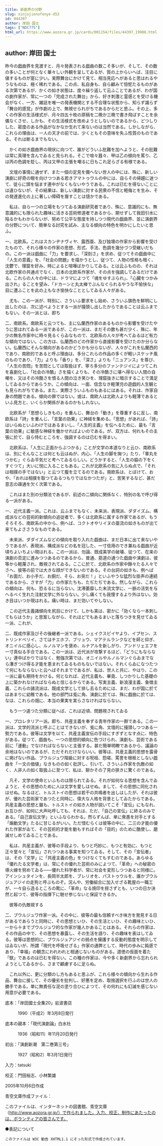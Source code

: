 ```yaml
---
title: 新劇界の分野
slug: xinjujienofenye-d53
id: 044397
author: 岸田 国士
tags: ["NDC775"]
html_url: https://www.aozora.gr.jp/cards/001154/files/44397_19908.html
---
```


## author: 岸田 国士

昨今の戯曲界を見渡すと、月々発表される戯曲の数こそ多いが、そして、その数の多いことが何となく華々しい外観を呈してゐるが、質の上からいへば、注目に値するものが寔に少い。実際舞台にかけて見て、相当見応へがあると思はれるやうなものは、極く稀れである。この点、私自身も、自ら顧みて忸怩たるものがある次第であるが、かくの如き状態は、度々繰り返して云ふことであるが、わが国の劇作家が、常に一つの「完成された舞台」から、好き刺激と霊感とを受ける機会がなく、一方、雑誌を唯一の発表機関とする不合理な状態から、知らず識らず「舞台的感覚」が作劇の上で、無視せられがちであるからだと思ふ。その上、多くの作家の生活様式が、月々四五十枚の原稿を二晩か三晩で書き飛ばすことを余儀なくさせ、しかも、その生活様式を改めようとしないのであるから、どつしりした、密度のある作品がなかなか生れて来ないのは当然である。しかしながら、これらの理由は、一人の天才の前では、少くともその意味を失ふ性質のものである。それは断るまでもない。

　かくの如き戯曲界の現状に向つて、誰がどういふ批難を加へようと、その批難は常に真理を含んでゐると見られる。そこで喧々囂々、甲は乙の傾向を罵り、乙は丙の色調を貶し、丙は又甲の主張を嘲るに日もこれ足らざる有様である。

　文壇の事情に通ぜず、また一個の定見を備へない世人の中には、殊に、新しい演劇に好奇の眼を向けつつある若きアマトゥウルの中には、自らその帰趨に迷つて、徒らに頭を悩ます連中がなくもないやうである。これは已むを得ないことには違ひないが、その結果は、新しい演劇に対する民衆の不信と軽侮とを生み、その発達進化の上に著しい障碍を齎すことは慥かである。

　私は、自ら一つの立場をもつてゐる演劇研究者であり、殊に、意識的にも、無意識的にも限られた趣味に活きる芸術修道者であるから、期せずして我田引水に陥るかもわからないが、努めて公平な態度を持しつつ現代の戯曲界、並に演劇界の分野について、簡単なる討究を試み、主なる傾向の特色を明かにしたいと思ふ。

一、北欧系。これはスカンヂナヴィヤ、露西亜、及び独墺の作家から影響を受けたもので、それら様々の作家の思想、形式、手法、色調を幾分づつ受継いだもの。この一派は戯曲に「力」を要求し、「深刻さ」を求め、従つてその戯曲中に「人生の意義」を、「社会の問題」を描かうとし、従つて、人物の性格も暗く、沈鬱で、理窟を好み、時によると喧嘩ばかりしてゐる。とは云ふものの、それは北欧作家の共通点でなく、日本の北欧系作家が、その点を強調してゐるだけである。これらの人々の中には、ドラマによつて「魂をゆすぶられ」、「心臓をつかみ出され」ることを望み、「ドカーンと丸太棒でぶんなぐられるやうな不愉快な」目に遭ふことを此の上もなき愉快なこととしてゐる人々がある。

　尤も、この一派が、特別に、さういふ要求をし始め、さういふ旗色を鮮明にし出したのは、次に述べようとする一派が擡頭し出したからであることは云ふまでもない。その一派とは、即ち

二、南欧系。南欧系と云つても、主に仏蘭西作家のあるものから影響を受けたやうに思はれてゐる一派であるが、この一派は、まだその数も甚だ少く、殊に、年少の無名作家中に時々見るくらゐなもので、北欧系の人々が考へてゐるほど有力な傾向ではない。この方は、仏蘭西のどの作家から直接影響を受けたのか分らない。仏蘭西にそんな傾向があるのかどうかも分らないが、人々がこれを仏蘭西的であり、南欧的であると呼ぶ理由は、多分これらの作品の多くが軽いスケッチ風のものであり、「力」よりも「香り」を、「深さ」よりも「ニュアンス」を尊び、「人生の苦悶」を苦悶としては取扱はず、寧ろ多分のファンテジイによつてこれを喜劇化し、「社会の冷酷」さを描くよりも、その冷酷さに堪へ得ない人間の自嘲を、又はその冷酷さを憤る人間の泣き笑ひを、理窟抜きに暗示することで満足してゐるからであらうか。この傾向は、一面、信念なき軽薄児の遊戯的人生観とも見られがちである。また、実際さういふものもあるにはある。それは、作家自身の問題である。傾向の罪ではない。或は、南欧人は北欧人よりも軽薄であるといふ見方と、いくらか関係があるのかもしれない。

　北欧系が「思想らしきもの」を重んじ、舞台の「動き」を尊重するに反し、南欧系は「詩」を重んじ、「言葉の効果」に神経を集める。「思想」があれば、「詩」はいらぬといふわけではあるまいし、「人生的主義」を伝へるために、最も「言葉の効果」に敏感な神経を働かせればよいのである。が、双方は、何れもその主張に於て、自ら恃むところを、強調するのは已むを得まい。

　北欧系は、「人生に正面からぶつかる」ことが文学の本道なりと云ひ、南欧系は、別にそんなことは何とも云はぬが、内心、「人生の脚を掬つ」たり、「睾丸をつかむ」ぐらゐ平気だと考へてゐるらしい。どうかすると、「人生の脇の下をくすぐつて」大いに悦に入ることもある。これが北欧系の気に入らぬ点で、「それは相撲の手ではない」と云つて腹を立てるのである。南欧系は、とぼけて、おや、「おれは相撲を取つてゐるつもりではなかつたが」と、苦笑するなど、甚だ意志の疎通を欠く次第である。



　これはまた別の分類法であるが、前述の二傾向に関係なく、特別の名で呼び得る一派がある。

一、近代主義一派。これは、云ふまでもなく、未来派、表現派、ダダイズム、構成派などの芸術的新傾向の追従者で、多くは北欧系に属する作家であるが、もうそろそろ、南欧系の中から、例へば、コクトオやリイヌの亜流の如きものが出て来てもよささうなものである。

　未来派、ダダイズムなどの傾向を取り入れた戯曲は、まだ日本に出て来ないやうであるが、表現派、構成派などの名を冠した、一寸信用のでき兼ねる戯曲が近頃ちよいちよい現はれる。この一派は、勿論、既成美学の破壊、従つて、在来の演劇の否定に進みつつあるのであるから、普通、筋道の通つた戯曲や演劇は、彼等から軽蔑され、敵視されてゐる。ここに於て、北欧系の作家中錚々たる人々でさへ、彼等の前では大きな顔ができないのである。その台詞の如きも、例へば「お面だ、お小手だ、お胴だ、そら、お突だ！」といふやうな猛烈な掛声の連続であるから、さすが「力」の作家たちも、たぢたぢである。然しながら、これらの傾向は、何も、恐るるに当らない。沈滞萎靡した末流文学に、一脈の活気を与へるべく生れた注射文学に外ならない。少し痛くても我慢するより外はない。効き目はいつか現はれる。痛い時は、まだ効いてやしない。

　この近代主義諸傾向を尻目にかけて、しかも実は、密かに「効くなら一本刺してもらはうか」と思案しながら、それほどでもあるまいと落ちつきを見せてゐる一派、これが、

二、既成作家及びその後継者一派である。シェイクスピイヤより、イプセン、ストリンドベリイ、さてはチエホフ、ブリュウ、マアテルランクなどを師と仰ぎ、オニイルに感心し、ルノルマンを褒め、ルナアルを新しがり、アンドリェエフを一寸真似る手合である。この一派は、近代派が攻撃するほど、「どうにもならない」連中ばかりではなく、勉強次第では、オニイルやルノルマンぐらゐまでなら漕ぎつけ得る才能を恵まれてゐるものもないではない。それくらゐになつたつて何にもならないと云へばそれまでであるが、私は、世人と共に、やはり、この一派に最も期待をかける。何となれば、近代主義も、畢竟、しつかりした基礎の上に築かれなければならぬと信じるからである。写実主義、新浪漫主義、象徴主義、これらの諸流派は、既成文学として排し去るためには、まだ、わが国に於てはあまりに幼稚である。他の部門は兎に角、演劇に於ては、殊に戯曲に於ては、なほ、これらの畑に、本当の果実を実らさなければならない。



　もう一つ違つた分類に従へば、これは近頃、問題視されてゐる

一、プロレタリア一派。即ち、共産主義を奉ずる青年作家の一群である。この一派は、文学的流派と呼ぶことはできないが、兎に角、文壇的に擡頭しつつある一勢力である。彼等は文学を以て、共産主義宣伝の手段にすぎずとなす点に、特色がある。従つて、戯曲も、一つの思想的傾向に色づけられ、演劇も、芸術である前に「運動」でなければならないと主張する。甚だ簡単明瞭であるから、議論の余地はないのであるが、ただそれだけならいい。彼等は、共産主義的思想を露骨に掲げない作品、ブウルジュワ階級に対する呪咀、怨嗟、罵詈を根柢としない戯曲を「一文の価値」なきものの如く批評し、引いて、さういふ作家を仇敵の如く、人非人の如く取扱ふに至つて、私は、聊かその了見の狭きに驚くのである。

　凡そ、文学の使命といふものは限られてゐる。それが如何なる思想を含んでゐようと、その思想のために人は文学を愛しはせぬ。まして、その思想に同化されはせぬ。なるほど、トルストイの思想は若干の共鳴者を出しはしたが、それは彼が、優れた芸術家であつたと同時に、偉大な人格を背景としてゐたからである。共産主義の思想と雖も、トルストイの如き人物が説いてこそ「宣伝」にもなれ、お互ひが、如何に大声叱呼しても、それは、ただ、「自己の宣伝」に終るのみである。「自己宣伝文学」といふならわかる。然らずんば、単に衆愚を対手とする「煽動文学」たるに甘じるがいい。ただ惜むらくは彼等の中に、二三の才能の優れた作家がゐて、その芸術的才能を動もすればその「目的」のために酷使し、磨滅せしめてゐることである。

　私は、共産主義が、彼等の手段より、もつと巧妙に、もつと有効に、もつと正々堂々と「宣伝」されつつある事実を知つてゐる。そして、その「宣伝者」は、その「文学」に「共産主義の色」をつけなくてもすむのである。あらゆる「優れたる文学者」は、常にその優れた芸術のみによつて、「革命」への秘密の導火線を努めてゐる――優れた科学者が、常に社会を変形しつつあると同様に。アインシュタインを、長岡半太郎を、ブレリオを、パストゥウルを、誰かブウルジュアジイの走狗と呼ぶものぞ。況んや、労働組合に加入せざる靴屋の一職工が、一々自ら造るところの靴に、「革命」なる焼印を捺さずとも、いつの日か決然と起つて、彼等の指揮下に馳せ参じないと保証できるか。

　彼等の仇敵視する

二、ブウルジュワ作家一派。その中に、彼等の最も信頼すべき味方を発見する日があるであらうと同時に、その思想といひ、その生活といひ、その趣味といひ、一から十までブウルジュワ的な作家が幾人かあることはある。それらの作家は、その作品の中で、その思想を暴露し、その生活を語り、その趣味を表はしてゐる。彼等は思想的に、ブウルジュアジイの弱点を擁護する反動的態度を明示してはゐないが、所謂「現代を呼吸せざる」作家の通弊として、時代の歩みに鈍感であり、「幸福」の観念にわれわれと相通じないものがある。道徳の仮面を着た「獣」であるのは已むを得ない。この種の作家は、今や多く新劇界から忘れられようとしてゐるから、さまで顧慮するに足らぬ。

　これ以外に、更に分類のし方もあると思ふが、これら様々の傾向から生れる作品、舞台に接して、その優劣を批判し、好悪を定め、取捨選択を行ふのは世人の勝手である。単に無責任な泥の塗り合ひによつて、その何れにも幻滅を感じない用意が必要である。













底本：「岸田國士全集20」岩波書店


　　　1990（平成2）年3月8日発行

底本の親本：「現代演劇論」白水社

　　　1936（昭和11）年11月20日発行

初出：「演劇新潮　第二巻第三号」

　　　1927（昭和2）年3月1日発行

入力：tatsuki

校正：門田裕志、小林繁雄

2005年10月6日作成

青空文庫作成ファイル：

このファイルは、インターネットの図書館、青空文庫（http://www.aozora.gr.jp/）で作られました。入力、校正、制作にあたったのは、ボランティアの皆さんです。











●表記について


	このファイルは W3C 勧告 XHTML1.1 にそった形式で作成されています。